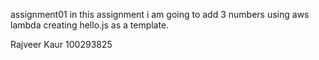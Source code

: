  assignment01
 in this assignment i am going to add 3 numbers using aws lambda creating hello.js as a template.
 
 Rajveer Kaur
 100293825
 
